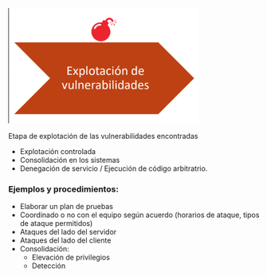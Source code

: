 ![Explotación de vulnerabilidades](../images/vulnerabilities-exploitation.png)

Etapa de explotación de las vulnerabilidades encontradas

- Explotación controlada
- Consolidación en los sistemas
- Denegación de servicio / Ejecución de código arbitratrio.

### Ejemplos y procedimientos:

- Elaborar un plan de pruebas
- Coordinado o no con el equipo según acuerdo (horarios de ataque, tipos de ataque permitidos)
- Ataques del lado del servidor
- Ataques del lado del cliente
- Consolidación:
  - Elevación de privilegios
  - Detección
